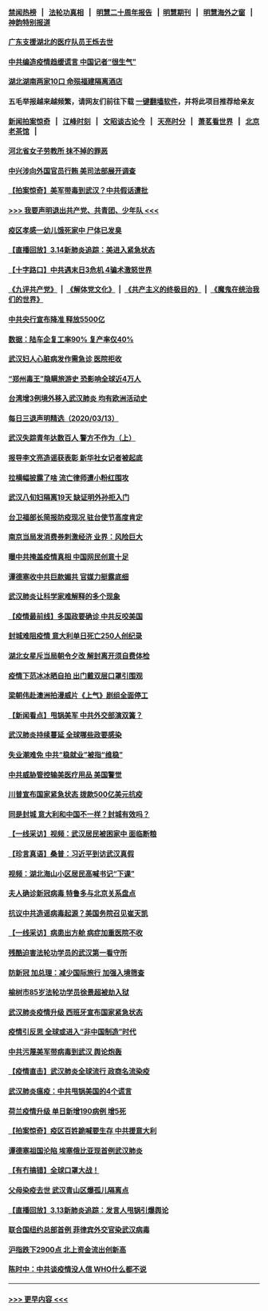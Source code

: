 #### [禁闻热榜](热点新闻.md?=0)  &nbsp;&nbsp;|&nbsp;&nbsp; [法轮功真相](https://github.com/gfw-breaker/truth/blob/master/README.md?=0) &nbsp;&nbsp;|&nbsp;&nbsp; [明慧二十周年报告](https://github.com/gfw-breaker/mh-reports/blob/master/README.md?=0) &nbsp;&nbsp;|&nbsp;&nbsp;[明慧期刊](https://github.com/gfw-breaker/mh-qikan) &nbsp;&nbsp;|&nbsp;&nbsp; [明慧海外之窗](https://github.com/gfw-breaker/mh-news/blob/master/README.md?=0) &nbsp;&nbsp;|&nbsp;&nbsp; [神韵特别报道](https://github.com/gfw-breaker/mh-news/blob/master/shenyun.md?=0)
#### [广东支援湖北的医疗队员王烁去世](../pages/nsc413/n11940455.md?t=03150232) 
#### [中共编造疫情趋缓谎言 中国记者“很生气”](../pages/nsc413/n11940605.md?t=03150232) 
#### [湖北湖南两家10口 命殒福建隔离酒店](../pages/nsc413/n11940419.md?t=03150232) 
#### 五毛举报越来越频繁，请网友们前往下载 [一键翻墙软件](https://github.com/gfw-breaker/ssr-accounts)，并将此项目推荐给亲友
#### [新闻拍案惊奇](https://github.com/gfw-breaker/banned-news/blob/master/pages/link4.md) &nbsp;&nbsp;|&nbsp;&nbsp; [江峰时刻](https://github.com/gfw-breaker/banned-news/blob/master/pages/link4.md) &nbsp;&nbsp;|&nbsp;&nbsp; [文昭谈古论今](https://github.com/gfw-breaker/banned-news/blob/master/pages/link4.md) &nbsp;&nbsp;|&nbsp;&nbsp; [天亮时分](https://github.com/gfw-breaker/banned-news/blob/master/pages/link4.md) &nbsp;&nbsp;|&nbsp;&nbsp; [萧茗看世界](https://github.com/gfw-breaker/banned-news/blob/master/pages/link4.md) &nbsp;&nbsp;|&nbsp;&nbsp; [北京老茶馆](https://github.com/gfw-breaker/banned-news/blob/master/pages/link4.md) &nbsp;&nbsp;|&nbsp;&nbsp; 
#### [河北省女子劳教所 抹不掉的罪恶](../pages/nsc413/n11936074.md?t=03150232) 
#### [中兴涉向外国官员行贿 美司法部展开调查](../pages/nsc413/n11940378.md?t=03150232) 
#### [【拍案惊奇】美军带毒到武汉？中共假话遭批](../pages/nsc413/n11939240.md?t=03150232) 
#### [>>> 我要声明退出共产党、共青团、少年队 <<<](https://github.com/begood0513/goodnews/blob/master/quit/letter.md) 
#### [疫区孝感一幼儿饿死家中 尸体已发臭](../pages/nsc413/n11940124.md?t=03150232) 
#### [【直播回放】3.14新肺炎追踪：美进入紧急状态](../pages/nsc413/n11940229.md?t=03150232) 
#### [【十字路口】中共遇末日3危机 4骗术激怒世界](../pages/nsc413/n11939218.md?t=03150232) 
#### [《九评共产党》](https://github.com/begood0513/9ping.md/blob/master/README.md) &nbsp;|&nbsp; [《解体党文化》](../../../../jtdwh.md/blob/master/README.md)  &nbsp;|&nbsp; [《共产主义的终极目的》](../../../../gczydzjmd.md/blob/master/README.md) &nbsp;|&nbsp; [《魔鬼在统治我们的世界》](../../../../mgztzwmdsj.md/blob/master/README.md) 
#### [中共央行宣布降准 释放5500亿](../pages/nsc413/n11939601.md?t=03150232) 
#### [数据：陆车企复工率90% 复产率仅40%](../pages/nsc413/n11939936.md?t=03150232) 
#### [武汉妇人心脏病发作需急诊 医院拒收](../pages/nsc413/n11939919.md?t=03150232) 
#### [“郑州毒王”隐瞒旅游史 恐影响全球近4万人](../pages/nsc413/n11940024.md?t=03150232) 
#### [台湾增3例境外移入武汉肺炎 均有欧洲活动史](../pages/nsc413/n11939939.md?t=03150232) 
#### [每日三退声明精选（2020/03/13）](../pages/nsc413/n11940013.md?t=03150232) 
#### [武汉失踪青年达数百人 警方不作为（上）](../pages/nsc413/n11939304.md?t=03150232) 
#### [报导李文亮造谣获表彰 新华社女记者被起底](../pages/nsc413/n11939689.md?t=03150232) 
#### [拉横幅披露了啥 流亡律师遭小粉红围攻](../pages/nsc413/n11939635.md?t=03150232) 
#### [武汉八旬妇隔离19天 缺证明外孙拒入门](../pages/nsc413/n11939610.md?t=03150232) 
#### [台卫福部长简报防疫现况 驻台使节高度肯定](../pages/nsc413/n11939596.md?t=03150232) 
#### [南京当局发消费券刺激经济 业界：风险巨大](../pages/nsc413/n11939302.md?t=03150232) 
#### [曝中共掩盖疫情真相 中国网民创意十足](../pages/nsc413/n11939039.md?t=03150232) 
#### [谭德塞收中共巨款媚共 官媒力挺露底细](../pages/nsc413/n11939007.md?t=03150232) 
#### [武汉肺炎让科学家难解释的多个现象](../pages/nsc413/n11938553.md?t=03150232) 
#### [【疫情最前线】多国政要确诊 中共反咬美国](../pages/nsc413/n11938734.md?t=03150232) 
#### [封城难阻疫情 意大利单日死亡250人创纪录](../pages/nsc413/n11939185.md?t=03150232) 
#### [湖北女星斥当局朝令夕改 解封离开须自费体检](../pages/nsc413/n11938864.md?t=03150232) 
#### [疫情下范冰冰晒自拍 出门戴双层口罩引围观](../pages/nsc413/n11938952.md?t=03150232) 
#### [梁朝伟赴澳洲拍漫威片《上气》剧组全面停工](../pages/nsc413/n11938685.md?t=03150232) 
#### [【新闻看点】甩锅美军 中共外交部演双簧？](../pages/nsc413/n11938828.md?t=03150232) 
#### [武汉肺炎持续蔓延 全球哪些政要感染](../pages/nsc413/n11938672.md?t=03150232) 
#### [失业潮难免 中共“稳就业”被指“维稳”](../pages/nsc413/n11938974.md?t=03150232) 
#### [中共威胁管控输美医疗用品 美国警觉](../pages/nsc413/n11938602.md?t=03150232) 
#### [川普宣布国家紧急状态 拨款500亿美元抗疫](../pages/nsc413/n11939032.md?t=03150232) 
#### [同是封城 意大利和中国不一样？封城有效吗？](../pages/nsc413/n11938855.md?t=03150232) 
#### [【一线采访】视频：武汉居民被困家中 面临断粮](../pages/nsc413/n11938946.md?t=03150232) 
#### [【珍言真语】桑普：习近平到访武汉真假](../pages/nsc413/n11938896.md?t=03150232) 
#### [视频：湖北海山小区居民高喊书记“下课”](../pages/nsc413/n11938914.md?t=03150232) 
#### [夫人确诊新冠病毒 特鲁多与北京关系盘点](../pages/nsc413/n11938748.md?t=03150232) 
#### [抗议中共造谣病毒起源？美国务院召见崔天凯](../pages/nsc413/n11938747.md?t=03150232) 
#### [【一线采访】病患出方舱 病症加重医院不收](../pages/nsc413/n11938627.md?t=03150232) 
#### [残酷迫害法轮功学员的武汉第一看守所](../pages/nsc413/n11935225.md?t=03150232) 
#### [防新冠 加总理：减少国际旅行 加强入境筛查](../pages/nsc413/n11938771.md?t=03150232) 
#### [榆树市85岁法轮功学员徐景超被劫入狱](../pages/nsc413/n11937879.md?t=03150232) 
#### [武汉肺炎疫情升级 西班牙宣布国家紧急状态](../pages/nsc413/n11938701.md?t=03150232) 
#### [疫情引反思 全球或进入“非中国制造”时代](../pages/nsc413/n11938632.md?t=03150232) 
#### [中共污蔑美军带病毒到武汉 舆论炮轰](../pages/nsc413/n11938582.md?t=03150232) 
#### [【疫情直击】武汉肺炎全球流行 政商名流染疫](../pages/nsc413/n11938345.md?t=03150232) 
#### [武汉肺炎瘟疫：中共甩锅美国的4个谎言](../pages/nsc413/n11938370.md?t=03150232) 
#### [荷兰疫情升级 单日新增190病例 增5死](../pages/nsc413/n11938364.md?t=03150232) 
#### [【拍案惊奇】疫区百姓跪喊要生存 中共援意大利](../pages/nsc413/n11937193.md?t=03150232) 
#### [谭德塞祖国沦陷 埃塞俄比亚现首例武汉肺炎](../pages/nsc413/n11938415.md?t=03150232) 
#### [【有冇搞错】全球口罩大战！](../pages/nsc413/n11938472.md?t=03150232) 
#### [父母染疫去世 武汉青山区爆孤儿隔离点](../pages/nsc413/n11938032.md?t=03150232) 
#### [【直播回放】3.13新肺炎追踪：发言人甩锅引爆舆论](../pages/nsc413/n11938042.md?t=03150232) 
#### [联合国纽约总部首例 菲律宾外交官染武汉病毒](../pages/nsc413/n11937995.md?t=03150232) 
#### [沪指跌下2900点 北上资金流出创新高](../pages/nsc413/n11937855.md?t=03150232) 
#### [陈时中：中共谈疫情没人信 WHO什么都不说](../pages/nsc413/n11937929.md?t=03150232) 

----
#### [ >>> 更早内容 <<< ](../indexes/nsc413-earlier.md)

